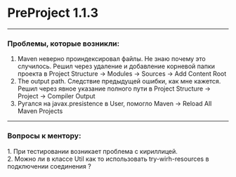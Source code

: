 ﻿# PreProject 1.1.3
<hr>
<h3> Проблемы, которые возникли: </h3>

1. Maven неверно проиндексировал файлы. Не знаю почему это случилось. 
   Решил через удаление и добавление корневой папки проекта в Project Structure -> Modules -> Sources -> Add Content Root
2. The output path. Следствие предыдущей ошибки, как мне кажется. Решил через явное указание <bold> полного пути </bold> в Project Structure ->  Project -> Compiler Output
3. Ругался на javax.presistence в User, помогло Maven -> Reload All Maven Projects<br>
<hr>
<h3>Вопросы к ментору:</h3>
1. При тестировании возникает проблема с кириллицей. <br>
2. Можно ли в классе Util как то использовать try-wirh-resources в подключении соединения ?
